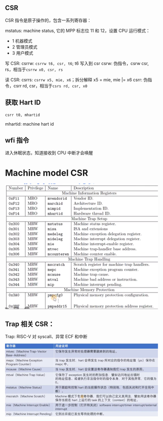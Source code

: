 ## CSR

CSR 指令是原子操作的，包含一系列寄存器：

mstatus: machine status, 它的 MPP 标志位 11 和 12，设置 CPU 运行模式：

- 1 机器模式
- 2 管理员模式
- 3 用户模式

写 CSR:
csrrw: `csrrw t6, csr, t6`; t6 写入到 csr
csrw: 伪指令，csrw csr, rs，相当于`csrrw x0, csr, rs`

读 CSR:
csrrs: `csrrw x5, mie, x6`；拆分解释 x5 = mie, mie |= x6
csrr: 伪指令，csrr rd, csr，相当于`csrs rd, csr, x0`

## 获取 Hart ID

`csrr t0, mhartid`

mhartid: machine hart id

## wfi 指令

进入休眠状态，知道接收到 CPU 中断才会唤醒

# Machine model CSR

![Alt text](image-5.png)

## Trap 相关 CSR：

Trap: RISC-V 对 syscall、异常 ECF 和中断

![Alt text](image-6.png)
